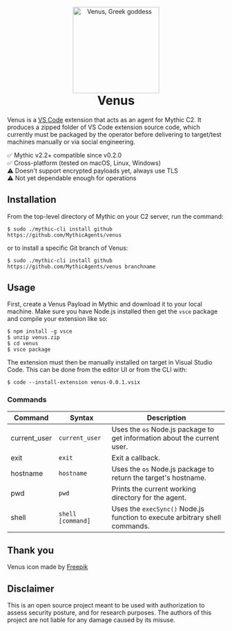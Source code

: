 <p align="center" style="margin-bottom: 0px !important;">
  <img width="200" src="agent_icons/venus.svg"
    alt="Venus, Greek goddess" align="center">
</p>
<h1 align="center" style="margin-top: 0px;">Venus<br/></h1>

Venus is a [VS Code](https://code.visualstudio.com/) extension that acts as an
agent for Mythic C2. It produces a zipped folder of VS Code extension source
code, which currently must be packaged by the operator before delivering to
target/test machines manually or via social engineering.

:white_check_mark: Mythic v2.2+ compatible since v0.2.0  
:white_check_mark: Cross-platform (tested on macOS, Linux, Windows)  
:warning: Doesn't support encrypted payloads yet, always use TLS  
:warning: Not yet dependable enough for operations  

## Installation

From the top-level directory of Mythic on your C2 server, run the command:

```shell
$ sudo ./mythic-cli install github https://github.com/MythicAgents/venus
```

or to install a specific Git branch of Venus:

```shell
$ sudo ./mythic-cli install github https://github.com/MythicAgents/venus branchname
```

## Usage

First, create a Venus Payload in Mythic and download it to your local machine. Make sure 
you have Node.js installed then get the `vsce` package and compile your extension like so:

```shell
$ npm install -g vsce
$ unzip venus.zip
$ cd venus
$ vsce package
```

The extension must then be manually installed on target in Visual Studio Code.
This can be done from the editor UI or from the CLI with:

```shell
$ code --install-extension venus-0.0.1.vsix
```

### Commands

Command | Syntax | Description
------- | ------ | -----------
current_user | `current_user` | Uses the `os` Node.js package to get information about the current user.
exit | `exit` | Exit a callback.
hostname | `hostname` | Uses the `os` Node.js package to return the target's hostname.
pwd | `pwd` | Prints the current working directory for the agent.
shell | `shell [command]` | Uses the `execSync()` Node.js function to execute arbitrary shell commands.

## Thank you

Venus icon made by [Freepik](https://www.flaticon.com/authors/freepik)

## Disclaimer

This is an open source project meant to be used with authorization to assess
security posture, and for research purposes. The authors of this project are
not liable for any damage caused by its misuse.
